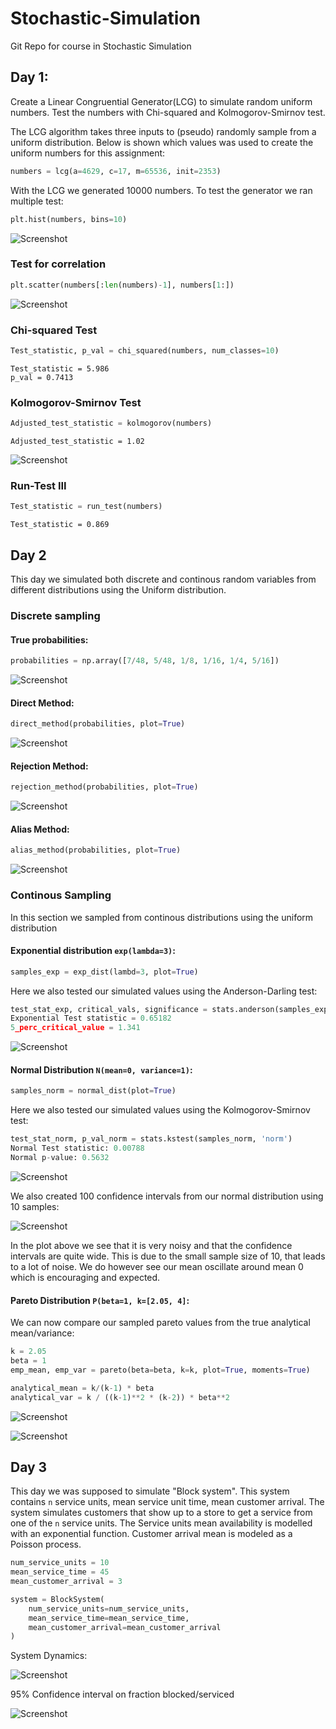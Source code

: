# Stochastic-Simulation
Git Repo for course in Stochastic Simulation

## Day 1:
Create a Linear Congruential Generator(LCG) to simulate random uniform numbers. Test the numbers with Chi-squared and Kolmogorov-Smirnov test.

The LCG algorithm takes three inputs to (pseudo) randomly sample from a uniform distribution. Below is shown which values was used to create the uniform numbers for this assignment:
```python
numbers = lcg(a=4629, c=17, m=65536, init=2353)
```
With the LCG we generated 10000 numbers. To test the generator we ran multiple test:

```python
plt.hist(numbers, bins=10)
```
![Screenshot](https://github.com/TheisFerre/Stochastic-Simulation/blob/master/day1/Histogram_expectation.png)

### Test for correlation
```python
plt.scatter(numbers[:len(numbers)-1], numbers[1:])
```
![Screenshot](https://github.com/TheisFerre/Stochastic-Simulation/blob/master/day1/Scatter_plot_corr.png)

### Chi-squared Test
```python
Test_statistic, p_val = chi_squared(numbers, num_classes=10)
```

```
Test_statistic = 5.986
p_val = 0.7413
```

### Kolmogorov-Smirnov Test
```python
Adjusted_test_statistic = kolmogorov(numbers)
```
```
Adjusted_test_statistic = 1.02
```
![Screenshot](https://github.com/TheisFerre/Stochastic-Simulation/blob/master/day1/Kolmogorov.png)

### Run-Test III
```python
Test_statistic = run_test(numbers)
```
```
Test_statistic = 0.869
```

## Day 2
This day we simulated both discrete and continous random variables from different distributions using the Uniform distribution.

### Discrete sampling

#### True probabilities:
```python
probabilities = np.array([7/48, 5/48, 1/8, 1/16, 1/4, 5/16])
```

![Screenshot](https://github.com/TheisFerre/Stochastic-Simulation/blob/master/day2/probs.png)

#### Direct Method:
```python
direct_method(probabilities, plot=True)
```

![Screenshot](https://github.com/TheisFerre/Stochastic-Simulation/blob/master/day2/direct_sampling.png)

#### Rejection Method:
```python
rejection_method(probabilities, plot=True)
```

![Screenshot](https://github.com/TheisFerre/Stochastic-Simulation/blob/master/day2/rejection_method.png)

#### Alias Method:
```python
alias_method(probabilities, plot=True)
```

![Screenshot](https://github.com/TheisFerre/Stochastic-Simulation/blob/master/day2/alias_method.png)

### Continous Sampling

In this section we sampled from continous distributions using the uniform distribution

#### Exponential distribution ```exp(lambda=3)```:

```python
samples_exp = exp_dist(lambd=3, plot=True)
```

Here we also tested our simulated values using the Anderson-Darling test:
```python
test_stat_exp, critical_vals, significance = stats.anderson(samples_exp, dist='expon')
Exponential Test statistic = 0.65182
5_perc_critical_value = 1.341
```

![Screenshot](https://github.com/TheisFerre/Stochastic-Simulation/blob/master/day2/exponen.png)

#### Normal Distribution ```N(mean=0, variance=1)```:

```python
samples_norm = normal_dist(plot=True)
```

Here we also tested our simulated values using the Kolmogorov-Smirnov test:
```python
test_stat_norm, p_val_norm = stats.kstest(samples_norm, 'norm')
Normal Test statistic: 0.00788
Normal p-value: 0.5632
```
![Screenshot](https://github.com/TheisFerre/Stochastic-Simulation/blob/master/day2/normal.png)


We also created 100 confidence intervals from our normal distribution using 10 samples:

![Screenshot](https://github.com/TheisFerre/Stochastic-Simulation/blob/master/day2/normal_conf.png)

In the plot above we see that it is very noisy and that the confidence intervals are quite wide. This is due to the small sample size of 10, that leads to a lot of noise. We do however see our mean oscillate around mean 0 which is encouraging and expected.

#### Pareto Distribution ```P(beta=1, k=[2.05, 4]```:

We can now compare our sampled pareto values from the true analytical mean/variance:

```python
k = 2.05
beta = 1
emp_mean, emp_var = pareto(beta=beta, k=k, plot=True, moments=True)

analytical_mean = k/(k-1) * beta
analytical_var = k / ((k-1)**2 * (k-2)) * beta**2
```

![Screenshot](https://github.com/TheisFerre/Stochastic-Simulation/blob/master/day2/pareto_k205.png)

![Screenshot](https://github.com/TheisFerre/Stochastic-Simulation/blob/master/day2/pareto_k4.png)

## Day 3

This day we was supposed to simulate "Block system". This system contains ```n``` service units, mean service unit time, mean customer arrival.
The system simulates customers that show up to a store to get a service from one of the ```n``` service units. The Service units mean availability is modelled with an exponential function. Customer arrival mean is modeled as a Poisson process.

```python
num_service_units = 10
mean_service_time = 45
mean_customer_arrival = 3

system = BlockSystem(
    num_service_units=num_service_units,
    mean_service_time=mean_service_time,
    mean_customer_arrival=mean_customer_arrival
)
```
System Dynamics:

![Screenshot](https://github.com/TheisFerre/Stochastic-Simulation/blob/master/day3/Block_system_simulation.png)

95% Confidence interval on fraction blocked/serviced

![Screenshot](https://github.com/TheisFerre/Stochastic-Simulation/blob/master/day3/Block_system_simulation_confidence.png)




